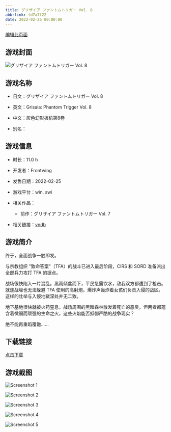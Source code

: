 ```yaml
---
title: グリザイア ファントムトリガー Vol. 8
abbrlink: fd7a7f22
date: 2022-02-25 00:00:00
---
```

[编辑此页面](https://github.com/ACG-3/ADV3-source/blob/main/source/_posts/games/%E3%82%B0%E3%83%AA%E3%82%B6%E3%82%A4%E3%82%A2%20%E3%83%95%E3%82%A1%E3%83%B3%E3%83%88%E3%83%A0%E3%83%88%E3%83%AA%E3%82%AC%E3%83%BC%20Vol.%208.md)

## 游戏封面

![グリザイア ファントムトリガー Vol. 8](https://pan.timero.xyz/d/onedrive/img_lib_001/%E3%82%B0%E3%83%AA%E3%82%B6%E3%82%A4%E3%82%A2%20%E3%83%95%E3%82%A1%E3%83%B3%E3%83%88%E3%83%A0%E3%83%88%E3%83%AA%E3%82%AC%E3%83%BC%20Vol.%208_cover.avif)


## 游戏名称

- 日文：グリザイア ファントムトリガー Vol. 8
- 英文：Grisaia: Phantom Trigger Vol. 8
- 中文：灰色幻影扳机第8卷

- 别名：


## 游戏信息

- 时长：11.0 h
- 开发者：Frontwing
- 发售日期：2022-02-25
- 游戏平台：win, swi
- 相关作品：
   - 前作：グリザイア ファントムトリガー Vol. 7

- 相关链接：[vndb](https://vndb.org/v32919)


## 游戏简介

终于，全面战争一触即发。

与宗教组织 "致命答案"（TFA）的战斗已进入最后阶段，CIRS 和 SORD 准备派出全部兵力攻打 TFA 的据点。

战场很快陷入一片混乱。黑雨倾盆而下，平民急需饮水，敌我双方都遭到了枪击。就连战壕也无法躲避 TFA 使用的高射炮，爆炸声轰炸着女孩们负责入侵的战区。这样的壮举与入侵地狱深处并无二致。

地下基地很快就被火药窒息，战场周围的黑暗森林散发着死亡的恶臭。但两者都蕴含着微弱而顽强的生命之火，这些火焰能否抵御严酷的战争现实？

绝不能再重蹈覆辙......




## 下载链接

[点击下载](https://pan.timero.xyz/onedrive/adv_lib_001/%E3%82%B0%E3%83%AA%E3%82%B6%E3%82%A4%E3%82%A2%20%E3%83%95%E3%82%A1%E3%83%B3%E3%83%88%E3%83%A0%E3%83%88%E3%83%AA%E3%82%AC%E3%83%BC%20Vol.%208)


## 游戏截图


![Screenshot 1](https://pan.timero.xyz/d/onedrive/img_lib_001/%E3%82%B0%E3%83%AA%E3%82%B6%E3%82%A4%E3%82%A2%20%E3%83%95%E3%82%A1%E3%83%B3%E3%83%88%E3%83%A0%E3%83%88%E3%83%AA%E3%82%AC%E3%83%BC%20Vol.%208_Screenshot_1.avif)

![Screenshot 2](https://pan.timero.xyz/d/onedrive/img_lib_001/%E3%82%B0%E3%83%AA%E3%82%B6%E3%82%A4%E3%82%A2%20%E3%83%95%E3%82%A1%E3%83%B3%E3%83%88%E3%83%A0%E3%83%88%E3%83%AA%E3%82%AC%E3%83%BC%20Vol.%208_Screenshot_2.avif)

![Screenshot 3](https://pan.timero.xyz/d/onedrive/img_lib_001/%E3%82%B0%E3%83%AA%E3%82%B6%E3%82%A4%E3%82%A2%20%E3%83%95%E3%82%A1%E3%83%B3%E3%83%88%E3%83%A0%E3%83%88%E3%83%AA%E3%82%AC%E3%83%BC%20Vol.%208_Screenshot_3.avif)

![Screenshot 4](https://pan.timero.xyz/d/onedrive/img_lib_001/%E3%82%B0%E3%83%AA%E3%82%B6%E3%82%A4%E3%82%A2%20%E3%83%95%E3%82%A1%E3%83%B3%E3%83%88%E3%83%A0%E3%83%88%E3%83%AA%E3%82%AC%E3%83%BC%20Vol.%208_Screenshot_4.avif)

![Screenshot 5](https://pan.timero.xyz/d/onedrive/img_lib_001/%E3%82%B0%E3%83%AA%E3%82%B6%E3%82%A4%E3%82%A2%20%E3%83%95%E3%82%A1%E3%83%B3%E3%83%88%E3%83%A0%E3%83%88%E3%83%AA%E3%82%AC%E3%83%BC%20Vol.%208_Screenshot_5.avif)

